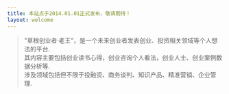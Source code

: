 ```yaml
---
title: 本站点于2014.01.01正式发布，敬请期待！
layout: welcome 
---
```


>  
>  "草根创业者·老王"，是一个未来创业者发表创业、投资相关领域等个人想法的平台.    
>  其内容主要包括创业读书心得，创业咨询个人看法，创业人士、创业案例数据分析等.    
>  涉及领域包括但不限于投融资、商务谈判、知识产品、精准营销、企业管理.    
